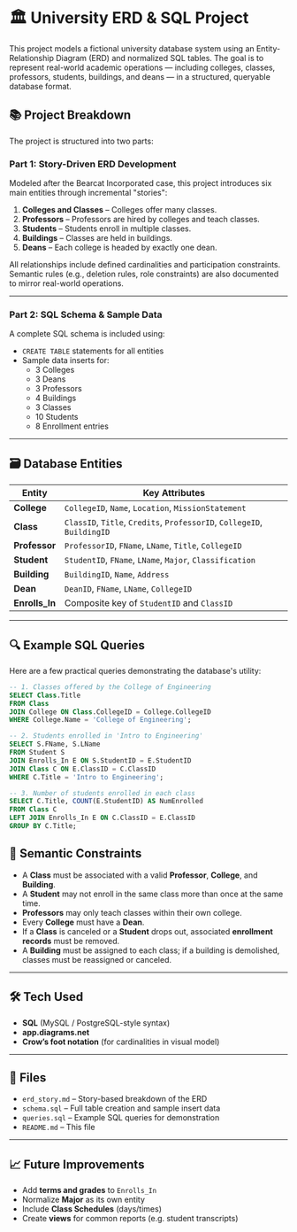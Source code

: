 # 🏛️ University ERD & SQL Project

This project models a fictional university database system using an Entity-Relationship Diagram (ERD) and normalized SQL tables. The goal is to represent real-world academic operations — including colleges, classes, professors, students, buildings, and deans — in a structured, queryable database format.

## 📚 Project Breakdown

The project is structured into two parts:

### Part 1: Story-Driven ERD Development
Modeled after the Bearcat Incorporated case, this project introduces six main entities through incremental "stories":

1. **Colleges and Classes** – Colleges offer many classes.
2. **Professors** – Professors are hired by colleges and teach classes.
3. **Students** – Students enroll in multiple classes.
4. **Buildings** – Classes are held in buildings.
5. **Deans** – Each college is headed by exactly one dean.

All relationships include defined cardinalities and participation constraints. Semantic rules (e.g., deletion rules, role constraints) are also documented to mirror real-world operations.

---

### Part 2: SQL Schema & Sample Data

A complete SQL schema is included using:
- `CREATE TABLE` statements for all entities
- Sample data inserts for:
  - 3 Colleges
  - 3 Deans
  - 3 Professors
  - 4 Buildings
  - 3 Classes
  - 10 Students
  - 8 Enrollment entries

---

## 🗃️ Database Entities

| Entity     | Key Attributes |
|------------|----------------|
| **College**  | `CollegeID`, `Name`, `Location`, `MissionStatement` |
| **Class**    | `ClassID`, `Title`, `Credits`, `ProfessorID`, `CollegeID`, `BuildingID` |
| **Professor**| `ProfessorID`, `FName`, `LName`, `Title`, `CollegeID` |
| **Student**  | `StudentID`, `FName`, `LName`, `Major`, `Classification` |
| **Building** | `BuildingID`, `Name`, `Address` |
| **Dean**     | `DeanID`, `FName`, `LName`, `CollegeID` |
| **Enrolls_In** | Composite key of `StudentID` and `ClassID` |

---

## 🔍 Example SQL Queries

Here are a few practical queries demonstrating the database's utility:

```sql
-- 1. Classes offered by the College of Engineering
SELECT Class.Title
FROM Class
JOIN College ON Class.CollegeID = College.CollegeID
WHERE College.Name = 'College of Engineering';

-- 2. Students enrolled in 'Intro to Engineering'
SELECT S.FName, S.LName
FROM Student S
JOIN Enrolls_In E ON S.StudentID = E.StudentID
JOIN Class C ON E.ClassID = C.ClassID
WHERE C.Title = 'Intro to Engineering';

-- 3. Number of students enrolled in each class
SELECT C.Title, COUNT(E.StudentID) AS NumEnrolled
FROM Class C
LEFT JOIN Enrolls_In E ON C.ClassID = E.ClassID
GROUP BY C.Title;
```

## 🧠 Semantic Constraints

- A **Class** must be associated with a valid **Professor**, **College**, and **Building**.
- A **Student** may not enroll in the same class more than once at the same time.
- **Professors** may only teach classes within their own college.
- Every **College** must have a **Dean**.
- If a **Class** is canceled or a **Student** drops out, associated **enrollment records** must be removed.
- A **Building** must be assigned to each class; if a building is demolished, classes must be reassigned or canceled.

---

## 🛠️ Tech Used

- **SQL** (MySQL / PostgreSQL-style syntax)
- **app.diagrams.net**
- **Crow’s foot notation** (for cardinalities in visual model)

---

## 📎 Files

- `erd_story.md` – Story-based breakdown of the ERD
- `schema.sql` – Full table creation and sample insert data
- `queries.sql` – Example SQL queries for demonstration
- `README.md` – This file

---

## 📈 Future Improvements

- Add **terms and grades** to `Enrolls_In`
- Normalize **Major** as its own entity
- Include **Class Schedules** (days/times)
- Create **views** for common reports (e.g. student transcripts)

